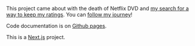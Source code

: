 This project came about with the death of Netflix DVD and [my search for a way to keep my ratings](https://jondayton.substack.com/p/the-search-for-content). You can [follow my journey](https://jondayton.substack.com/)!

Code documentation is on [Github pages](https://jondayton.github.io/52-films/).

This is a [Next.js](https://nextjs.org/) project.
